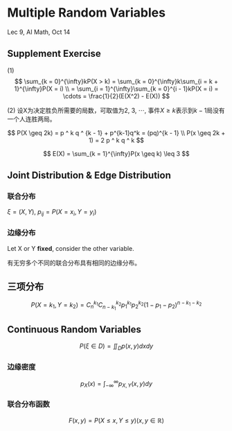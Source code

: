 # Multiple Random Variables
Lec 9, AI Math, Oct 14
## Supplement Exercise

(1)
$$
\sum_{k = 0}^{\infty}kP(X > k) = \sum_{k = 0}^{\infty}k\sum_{i = k + 1}^{\infty}P(X = i) \\ = \sum_{i = 1}^{\infty}\sum_{k = 0}^{i - 1}kP(X = i) = \cdots = \frac{1}{2}(E(X^2) - E(X))
$$

(2) 设X为决定胜负所需要的局数，可取值为2, 3, $\cdots$, 事件${X \geq k}$表示到$k-1$局没有一个人连胜两局。

$$
P(X \geq 2k)  = p ^ k q ^ {k - 1} + p^{k-1}q^k = (pq)^{k - 1} \\ P(x \geq 2k + 1) = 2 p ^ k q ^ k
$$

$$
E(X) = \sum_{k = 1}^{\infty}P(x \geq k) \leq 3
$$

## Joint Distribution & Edge Distribution

### 联合分布
$\xi=(X, Y)$, $p_{ij} = P(X = x_i, Y = y_i)$

### 边缘分布
Let X or Y **fixed**, consider the other variable.

有无穷多个不同的联合分布具有相同的边缘分布。

## 三项分布
$$
P(X = k_1, Y = k_2) = C_n^{k_1}C_{n - k_1}^{k_2}p_1^{k_1}p_2^{k_2}{(1 - p_1-p_2)}^{n-k_1-k_2}
$$

## Continuous Random Variables
$$
P(\xi \in D) = \iint_D p(x, y)dxdy
$$

### 边缘密度
$$
p_X(x) = \int_{-\infty}^{\infty}p_{X,Y}(x,y)dy
$$

### 联合分布函数
$$
F(x, y) = P(X \leq x, Y \leq y) (x, y \in \mathbb{R})
$$
